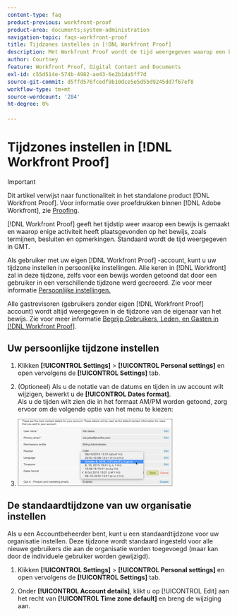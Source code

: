 ```yaml
---
content-type: faq
product-previous: workfront-proof
product-area: documents;system-administration
navigation-topic: faqs-workfront-proof
title: Tijdzones instellen in [!DNL Workfront Proof]
description: Met Workfront Proof wordt de tijd weergegeven waarop een bewijs is gemaakt en waarop enige activiteit op het bewijs heeft plaatsgevonden, zoals termijnen, besluiten en opmerkingen. Standaard wordt de tijd weergegeven in GMT.
author: Courtney
feature: Workfront Proof, Digital Content and Documents
exl-id: c55d514e-574b-4982-ae43-6e2b1da5ff7d
source-git-commit: d5ffd576fcedf9b10dce5e5d5bd9245dd7f67ef8
workflow-type: tm+mt
source-wordcount: '284'
ht-degree: 0%

---
```


# Tijdzones instellen in [!DNL Workfront Proof]

>[!IMPORTANT]
>
>Dit artikel verwijst naar functionaliteit in het standalone product [!DNL Workfront Proof]. Voor informatie over proefdrukken binnen [!DNL Adobe Workfront], zie [Proofing](../../../review-and-approve-work/proofing/proofing.md).

[!DNL Workfront Proof] geeft het tijdstip weer waarop een bewijs is gemaakt en waarop enige activiteit heeft plaatsgevonden op het bewijs, zoals termijnen, besluiten en opmerkingen. Standaard wordt de tijd weergegeven in GMT.

Als gebruiker met uw eigen [!DNL Workfront Proof] -account, kunt u uw tijdzone instellen in persoonlijke instellingen. Alle keren in [!DNL Workfront] zal in deze tijdzone, zelfs voor een bewijs worden getoond dat door een gebruiker in een verschillende tijdzone werd gecreeerd. Zie voor meer informatie [Persoonlijke instellingen.](https://support.workfront.com/hc/en-us/sections/115000921168-Personal-settings)

Alle gastrevisoren (gebruikers zonder eigen [!DNL Workfront Proof] account) wordt altijd weergegeven in de tijdzone van de eigenaar van het bewijs. Zie voor meer informatie [Begrijp Gebruikers, Leden, en Gasten in [!DNL Workfront Proof]](../../../workfront-proof/wp-mnguserscontacts/contacts/use-members-guests.md).

## Uw persoonlijke tijdzone instellen

1. Klikken **[!UICONTROL Settings]** > **[!UICONTROL Personal settings]** en open vervolgens de **[!UICONTROL Settings]** tab.

1. (Optioneel) Als u de notatie van de datums en tijden in uw account wilt wijzigen, bewerkt u de **[!UICONTROL Dates format]**.\
   Als u de tijden wilt zien die in het formaat AM/PM worden getoond, zorg ervoor om de volgende optie van het menu te kiezen:

1. ![Dates_format.png](assets/dates-format-350x152.png)

## De standaardtijdzone van uw organisatie instellen

Als u een Accountbeheerder bent, kunt u een standaardtijdzone voor uw organisatie instellen. Deze tijdzone wordt standaard ingesteld voor alle nieuwe gebruikers die aan de organisatie worden toegevoegd (maar kan door de individuele gebruiker worden gewijzigd).

1. Klikken **[!UICONTROL Settings]** > **[!UICONTROL Personal settings]** en open vervolgens de **[!UICONTROL Settings]** tab.

1. Onder **[!UICONTROL Account details]**, klikt u op [!UICONTROL Edit] aan het recht van **[!UICONTROL Time zone default]** en breng de wijziging aan.
